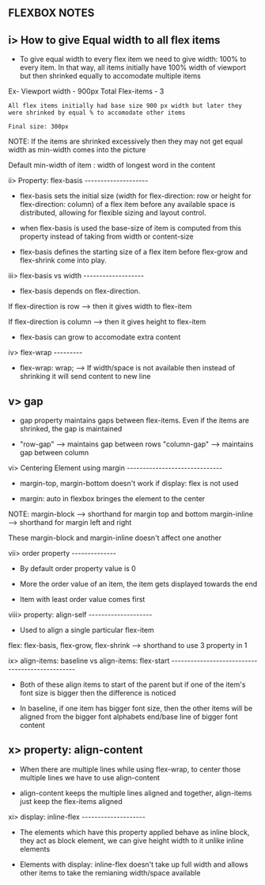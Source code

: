 FLEXBOX NOTES
-------------

i> How to give Equal width to all flex items
   -----------------------------------------

* To give equal width to every flex item we need to give width: 100% to every item. In that way, all items initially have 100% width of viewport but then shrinked equally to accomodate multiple items

Ex- Viewport width - 900px
    Total Flex-items - 3

    All flex items initially had base size 900 px width but later they were shrinked by equal % to accomodate other items

    Final size: 300px

NOTE: If the items are shrinked excessively then they may not get equal width as min-width comes into the picture

Default min-width of item : width of longest word in the content


ii> Property: flex-basis
    --------------------

* flex-basis sets the initial size (width for flex-direction: row or height for flex-direction: column) of a flex item before any available space is distributed, allowing for flexible sizing and layout control. 

* when flex-basis is used the base-size of item is computed from this property instead of taking from width or content-size

* flex-basis defines the starting size of a flex item before flex-grow and flex-shrink come into play. 


iii> flex-basis vs width
     -------------------

* flex-basis depends on flex-direction. 

If flex-direction is row --> then it gives width to flex-item

If flex-direction is column --> then it gives height to flex-item

* flex-basis can grow to accomodate extra content 

iv> flex-wrap
    ---------

* flex-wrap: wrap; --> If width/space is not available then instead of shrinking it will send content to new line   


v> gap
   ---

* gap property maintains gaps between flex-items. Even if the items are shrinked, the gap is maintained

* "row-gap" --> maintains gap between rows
  "column-gap" --> maintains gap between column

vi> Centering Element using margin
    ------------------------------

* margin-top, margin-bottom doesn't work if display: flex is not used

* margin: auto in flexbox bringes the element to the center

NOTE:  margin-block --> shorthand for margin top and bottom
       margin-inline --> shorthand for margin left and right

These margin-block and margin-inline doesn't affect one another  

vii> order property
     --------------

* By default order property value is 0 

* More the order value of an item, the item gets displayed towards the end

* Item with least order value comes first

viii> property: align-self
      --------------------

* Used to align a single particular flex-item  

flex: flex-basis, flex-grow, flex-shrink --> shorthand to use 3 property in 1

ix> align-items: baseline vs align-items: flex-start
    ------------------------------------------------

* Both of these align items to start of the parent but if one of the item's font size is bigger then the difference is noticed   

* In baseline, if one item has bigger font size, then the other items will be aligned from the bigger font alphabets end/base line of bigger font content

x> property: align-content
   -----------------------

*  When there are multiple lines while using flex-wrap, to center those multiple lines we have to use align-content  

* align-content keeps the multiple lines aligned and together, align-items just keep the flex-items aligned

xi> display: inline-flex
    --------------------

* The elements which have this property applied behave as inline block, they act as block element, we can give height width to it unlike inline elements

* Elements with display: inline-flex doesn't take up full width and allows other items to take the remianing width/space available


       



